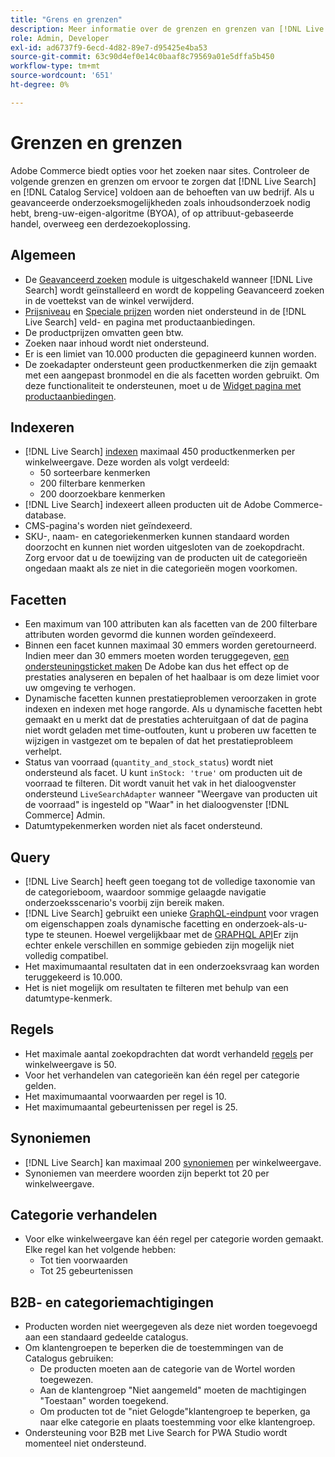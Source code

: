 ```yaml
---
title: "Grens en grenzen"
description: Meer informatie over de grenzen en grenzen van [!DNL Live Search] om ervoor te zorgen dat het voldoet aan de behoeften van uw bedrijf.
role: Admin, Developer
exl-id: ad6737f9-6ecd-4d82-89e7-d95425e4ba53
source-git-commit: 63c90d4ef0e14c0baaf8c79569a01e5dffa5b450
workflow-type: tm+mt
source-wordcount: '651'
ht-degree: 0%

---
```


# Grenzen en grenzen

Adobe Commerce biedt opties voor het zoeken naar sites. Controleer de volgende grenzen en grenzen om ervoor te zorgen dat [!DNL Live Search] en [!DNL Catalog Service] voldoen aan de behoeften van uw bedrijf. Als u geavanceerde onderzoeksmogelijkheden zoals inhoudsonderzoek nodig hebt, breng-uw-eigen-algoritme (BYOA), of op attribuut-gebaseerde handel, overweeg een derdezoekoplossing.

## Algemeen

- De [Geavanceerd zoeken](https://experienceleague.adobe.com/en/docs/commerce-admin/catalog/catalog/search/search) module is uitgeschakeld wanneer [!DNL Live Search] wordt geïnstalleerd en wordt de koppeling Geavanceerd zoeken in de voettekst van de winkel verwijderd.
- [Prijsniveau](https://experienceleague.adobe.com/en/docs/commerce-admin/catalog/products/pricing/product-price-tier) en [Speciale prijzen](https://experienceleague.adobe.com/en/docs/commerce-admin/catalog/products/pricing/product-price-special) worden niet ondersteund in de [!DNL Live Search] veld- en pagina met productaanbiedingen.
- De productprijzen omvatten geen btw.
- Zoeken naar inhoud wordt niet ondersteund.
- Er is een limiet van 10.000 producten die gepagineerd kunnen worden.
- De zoekadapter ondersteunt geen productkenmerken die zijn gemaakt met een aangepast bronmodel en die als facetten worden gebruikt. Om deze functionaliteit te ondersteunen, moet u de [Widget pagina met productaanbiedingen](plp-styling.md).

## Indexeren

- [!DNL Live Search] [indexen](indexing.md) maximaal 450 productkenmerken per winkelweergave. Deze worden als volgt verdeeld:
   - 50 sorteerbare kenmerken
   - 200 filterbare kenmerken
   - 200 doorzoekbare kenmerken
- [!DNL Live Search] indexeert alleen producten uit de Adobe Commerce-database.
- CMS-pagina&#39;s worden niet geïndexeerd.
- SKU-, naam- en categoriekenmerken kunnen standaard worden doorzocht en kunnen niet worden uitgesloten van de zoekopdracht. Zorg ervoor dat u de toewijzing van de producten uit de categorieën ongedaan maakt als ze niet in die categorieën mogen voorkomen.

## Facetten

- Een maximum van 100 attributen kan als facetten van de 200 filterbare attributen worden gevormd die kunnen worden geïndexeerd.
- Binnen een facet kunnen maximaal 30 emmers worden geretourneerd. Indien meer dan 30 emmers moeten worden teruggegeven, [een ondersteuningsticket maken](https://experienceleague.adobe.com/en/docs/commerce-knowledge-base/kb/help-center-guide/magento-help-center-user-guide) De Adobe kan dus het effect op de prestaties analyseren en bepalen of het haalbaar is om deze limiet voor uw omgeving te verhogen.
- Dynamische facetten kunnen prestatieproblemen veroorzaken in grote indexen en indexen met hoge rangorde. Als u dynamische facetten hebt gemaakt en u merkt dat de prestaties achteruitgaan of dat de pagina niet wordt geladen met time-outfouten, kunt u proberen uw facetten te wijzigen in vastgezet om te bepalen of dat het prestatieprobleem verhelpt.
- Status van voorraad (`quantity_and_stock_status`) wordt niet ondersteund als facet. U kunt `inStock: 'true'` om producten uit de voorraad te filteren. Dit wordt vanuit het vak in het dialoogvenster ondersteund `LiveSearchAdapter` wanneer &quot;Weergave van producten uit de voorraad&quot; is ingesteld op &quot;Waar&quot; in het dialoogvenster [!DNL Commerce] Admin.
- Datumtypekenmerken worden niet als facet ondersteund.

## Query

- [!DNL Live Search] heeft geen toegang tot de volledige taxonomie van de categorieboom, waardoor sommige gelaagde navigatie onderzoeksscenario&#39;s voorbij zijn bereik maken.
- [!DNL Live Search] gebruikt een unieke [GraphQL-eindpunt](https://developer.adobe.com/commerce/services/graphql/live-search/) voor vragen om eigenschappen zoals dynamische facetting en onderzoek-als-u-type te steunen. Hoewel vergelijkbaar met de [GRAPHQL API](https://developer.adobe.com/commerce/webapi/graphql/)Er zijn echter enkele verschillen en sommige gebieden zijn mogelijk niet volledig compatibel.
- Het maximumaantal resultaten dat in een onderzoeksvraag kan worden teruggekeerd is 10.000.
- Het is niet mogelijk om resultaten te filteren met behulp van een datumtype-kenmerk.

## Regels

- Het maximale aantal zoekopdrachten dat wordt verhandeld [regels](rules.md) per winkelweergave is 50.
- Voor het verhandelen van categorieën kan één regel per categorie gelden.
- Het maximumaantal voorwaarden per regel is 10.
- Het maximumaantal gebeurtenissen per regel is 25.

## Synoniemen

- [!DNL Live Search] kan maximaal 200 [synoniemen](synonyms.md) per winkelweergave.
- Synoniemen van meerdere woorden zijn beperkt tot 20 per winkelweergave.

## Categorie verhandelen

- Voor elke winkelweergave kan één regel per categorie worden gemaakt. Elke regel kan het volgende hebben:
   - Tot tien voorwaarden
   - Tot 25 gebeurtenissen

## B2B- en categoriemachtigingen

- Producten worden niet weergegeven als deze niet worden toegevoegd aan een standaard gedeelde catalogus.
- Om klantengroepen te beperken die de toestemmingen van de Catalogus gebruiken:
   - De producten moeten aan de categorie van de Wortel worden toegewezen.
   - Aan de klantengroep &quot;Niet aangemeld&quot; moeten de machtigingen &quot;Toestaan&quot; worden toegekend.
   - Om producten tot de &quot;niet Gelogde&quot;klantengroep te beperken, ga naar elke categorie en plaats toestemming voor elke klantengroep.
- Ondersteuning voor B2B met Live Search for PWA Studio wordt momenteel niet ondersteund.
